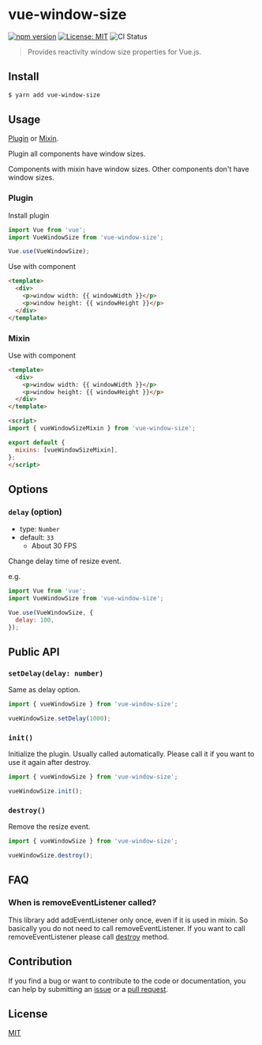 # vue-window-size

[![npm version](https://badge.fury.io/js/vue-window-size.svg)](https://badge.fury.io/js/vue-window-size)
[![License: MIT](https://img.shields.io/badge/License-MIT-green.svg)](https://opensource.org/licenses/MIT)
![CI Status](https://github.com/mya-ake/vue-window-size/workflows/Main%20Workflow/badge.svg)

> Provides reactivity window size properties for Vue.js.

## Install

```bash
$ yarn add vue-window-size
```

## Usage

[Plugin](#Plugin) or [Mixin](#Mixin).

Plugin all components have window sizes.

Components with mixin have window sizes.
Other components don't have window sizes.

### Plugin

Install plugin

```JavaScript
import Vue from 'vue';
import VueWindowSize from 'vue-window-size';

Vue.use(VueWindowSize);
```

Use with component

```HTML
<template>
  <div>
    <p>window width: {{ windowWidth }}</p>
    <p>window height: {{ windowHeight }}</p>
  </div>
</template>
```

### Mixin

Use with component

```HTML
<template>
  <div>
    <p>window width: {{ windowWidth }}</p>
    <p>window height: {{ windowHeight }}</p>
  </div>
</template>

<script>
import { vueWindowSizeMixin } from 'vue-window-size';

export default {
  mixins: [vueWindowSizeMixin],
};
</script>
```

## Options

### `delay` (option)

- type: `Number`
- default: `33`
  - About 30 FPS

Change delay time of resize event.

e.g.

```JavaScript
import Vue from 'vue';
import VueWindowSize from 'vue-window-size';

Vue.use(VueWindowSize, {
  delay: 100,
});
```

## Public API

### `setDelay(delay: number)`

Same as delay option.

```JavaScript
import { vueWindowSize } from 'vue-window-size';

vueWindowSize.setDelay(1000);
```

### `init()`

Initialize the plugin.
Usually called automatically.
Please call it if you want to use it again after destroy.

```JavaScript
import { vueWindowSize } from 'vue-window-size';

vueWindowSize.init();
```

### `destroy()`

Remove the resize event.

```JavaScript
import { vueWindowSize } from 'vue-window-size';

vueWindowSize.destroy();
```

## FAQ

### When is removeEventListener called?

This library add addEventListener only once, even if it is used in mixin.
So basically you do not need to call removeEventListener.
If you want to call removeEventListener please call [destroy](#destroy) method.

## Contribution

If you find a bug or want to contribute to the code or documentation, you can help by submitting an [issue](https://github.com/mya-ake/vue-window-size/issues) or a [pull request](https://github.com/mya-ake/vue-window-size/pulls).

## License

[MIT](https://github.com/mya-ake/vue-window-size/blob/master/LICENSE)
